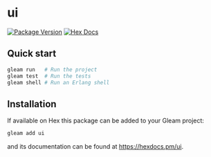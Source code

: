 # ui

[![Package Version](https://img.shields.io/hexpm/v/ui)](https://hex.pm/packages/ui)
[![Hex Docs](https://img.shields.io/badge/hex-docs-ffaff3)](https://hexdocs.pm/ui/)

## Quick start

```sh
gleam run   # Run the project
gleam test  # Run the tests
gleam shell # Run an Erlang shell
```

## Installation

If available on Hex this package can be added to your Gleam project:

```sh
gleam add ui
```

and its documentation can be found at <https://hexdocs.pm/ui>.
